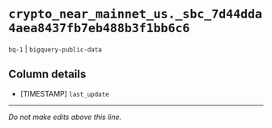 # `crypto_near_mainnet_us._sbc_7d44dda4aea8437fb7eb488b3f1bb6c6`
`bq-1` | `bigquery-public-data`

## Column details
* [TIMESTAMP] `last_update`

-------------------------------------------------------------------------------
*Do not make edits above this line.*
